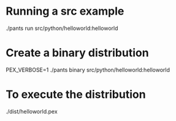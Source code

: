 # Running a src example
./pants run src/python/helloworld:helloworld

# Create a binary distribution
PEX_VERBOSE=1 ./pants binary src/python/helloworld:helloworld

# To execute the distribution
./dist/helloworld.pex
